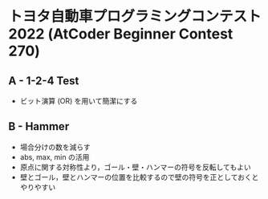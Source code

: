 # トヨタ自動車プログラミングコンテスト2022 (AtCoder Beginner Contest 270)


## A - 1-2-4 Test
- ビット演算 (OR) を用いて簡潔にする

## B - Hammer
- 場合分けの数を減らす
- abs, max, min の活用
- 原点に関する対称性より，ゴール・壁・ハンマーの符号を反転してもよい
- 壁とゴール，壁とハンマーの位置を比較するので壁の符号を正としておくとやりやすい